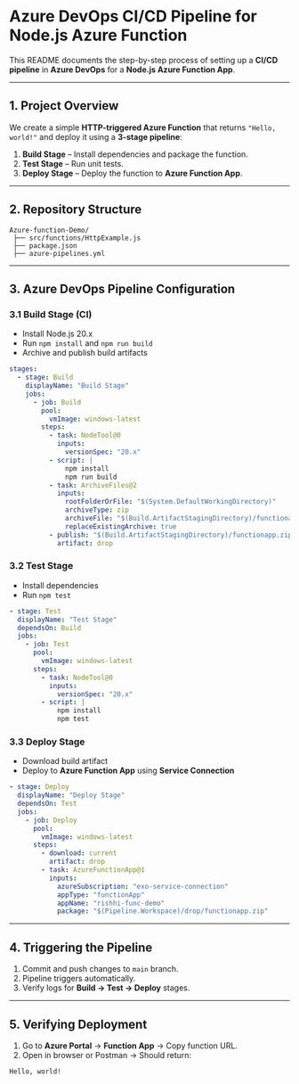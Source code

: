 # Azure DevOps CI/CD Pipeline for Node.js Azure Function

This README documents the step-by-step process of setting up a **CI/CD pipeline** in **Azure DevOps** for a **Node.js Azure Function App**.

---

## 1. Project Overview

We create a simple **HTTP-triggered Azure Function** that returns `"Hello, world!"` and deploy it using a **3-stage pipeline**:

1. **Build Stage** – Install dependencies and package the function.
2. **Test Stage** – Run unit tests.
3. **Deploy Stage** – Deploy the function to **Azure Function App**.

---

## 2. Repository Structure

```
Azure-function-Demo/
 ├── src/functions/HttpExample.js
 ├── package.json
 ├── azure-pipelines.yml
```

---

## 3. Azure DevOps Pipeline Configuration

### 3.1 Build Stage (CI)

- Install Node.js 20.x
- Run `npm install` and `npm run build`
- Archive and publish build artifacts

```yaml
stages:
  - stage: Build
    displayName: "Build Stage"
    jobs:
      - job: Build
        pool:
          vmImage: windows-latest
        steps:
          - task: NodeTool@0
            inputs:
              versionSpec: "20.x"
          - script: |
              npm install
              npm run build
          - task: ArchiveFiles@2
            inputs:
              rootFolderOrFile: "$(System.DefaultWorkingDirectory)"
              archiveType: zip
              archiveFile: "$(Build.ArtifactStagingDirectory)/functionapp.zip"
              replaceExistingArchive: true
          - publish: "$(Build.ArtifactStagingDirectory)/functionapp.zip"
            artifact: drop
```

### 3.2 Test Stage

- Install dependencies
- Run `npm test`

```yaml
- stage: Test
  displayName: "Test Stage"
  dependsOn: Build
  jobs:
    - job: Test
      pool:
        vmImage: windows-latest
      steps:
        - task: NodeTool@0
          inputs:
            versionSpec: "20.x"
        - script: |
            npm install
            npm test
```

### 3.3 Deploy Stage

- Download build artifact
- Deploy to **Azure Function App** using **Service Connection**

```yaml
- stage: Deploy
  displayName: "Deploy Stage"
  dependsOn: Test
  jobs:
    - job: Deploy
      pool:
        vmImage: windows-latest
      steps:
        - download: current
          artifact: drop
        - task: AzureFunctionApp@1
          inputs:
            azureSubscription: "exo-service-connection"
            appType: "functionApp"
            appName: "rishhi-func-demo"
            package: "$(Pipeline.Workspace)/drop/functionapp.zip"
```

---

## 4. Triggering the Pipeline

1. Commit and push changes to `main` branch.
2. Pipeline triggers automatically.
3. Verify logs for **Build → Test → Deploy** stages.

---

## 5. Verifying Deployment

1. Go to **Azure Portal** → **Function App** → Copy function URL.
2. Open in browser or Postman → Should return:

```
Hello, world!
```

